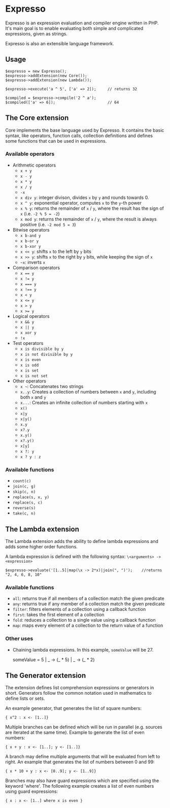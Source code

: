 Expresso
==============

Expresso is an expression evaluation and compiler engine written in PHP. It's main goal is to enable evaluating
both simple and complicated expressions, given as strings.

Expresso is also an extensible language framework.

Usage
-------------

    $expresso = new Expresso();
    $expresso->addExtension(new Core());
    $expresso->addExtension(new Lambda());

    $expresso->execute('a ^ 5', ['a' => 2]);     // returns 32

    $compiled = $expresso->compile('2 ^ a');
    $compiled(['a' => 6]);                       // 64

The Core extension
-------------
Core implements the base language used by Expresso. It contains the basic syntax, like operators, function calls, collection
definitions and defines some functions that can be used in expressions.

### Available operators
 - Arithmetic operators
   - `x + y`
   - `x - y`
   - `x * y`
   - `x / y`
   - `-x`
   - `x div y`: integer divison, divides `x` by `y` and rounds towards 0.
   - `x ^ y`: exponential operator, computes `x` to the `y`-th power
   - `x % y`: returns the remainder of `x` / `y`, where the result has the sign of `x` (i.e. `-2 % 5 = -2`)
   - `x mod y`: returns the  remainder of `x` / `y`, where the result is always positive (i.e. `-2 mod 5 = 3`)
 - Bitwise operators
   - `x b-and y`
   - `x b-or y`
   - `x b-xor y`
   - `x << y`: shifts `x` to the left by `y` bits
   - `x >> y`: shifts `x` to the right by `y` bits, while keeping the sign of `x`
   - `~x`: inverts `x`
 - Comparison operators
   - `x == y`
   - `x != y`
   - `x === y`
   - `x !== y`
   - `x < y`
   - `x <= y`
   - `x > y`
   - `x >= y`
 - Logical operators
   - `x && y`
   - `x || y`
   - `x xor y`
   - `!x`
 - Test operators
   - `x is divisible by y`
   - `x is not divisible by y`
   - `x is even`
   - `x is odd`
   - `x is set`
   - `x is not set`
 - Other operators
   - `x ~`: Concatenates two strings
   - `x..y`: Creates a collection of numbers between `x` and `y`, including both `x` and `y`
   - `x...`: Creates an infinite collection of numbers starting with `x`
   - `x()`
   - `x|y`
   - `x|y()`
   - `x.y`
   - `x?.y`
   - `x.y()`
   - `x?.y()`
   - `x[y]`
   - `x ?: y`
   - `x ? y : z`

### Available functions
 - `count(c)`
 - `join(c, g)`
 - `skip(c, n)`
 - `replace(s, x, y)`
 - `replace(s, c)`
 - `reverse(s)`
 - `take(c, n)`

The Lambda extension
-------------
The Lambda extension adds the ability to define lambda expressions and adds some higher order functions.

A lambda expression is defined with the following syntax: `\<arguments> -> <expression>`

    $expresso->evaluate('[1..5]|map(\x -> 2*x)|join(", ")');    //returns "2, 4, 6, 8, 10"

### Available functions
 - `all`: returns true if all members of a collection match the given predicate
 - `any`: returns true if any member of a collection match the given predicate
 - `filter`: filters elements of a collection using a callback function
 - `first`: takes the first element of a collection
 - `fold`: reduces a collection to a single value using a callback function
 - `map`: maps every element of a collection to the return value of a function

### Other uses
 - Chaining lambda expressions. In this example, `someValue` will be 27.

     someValue = 5 | \_ -> (_ * 5)
                   | \_ -> (_ * 2)

The Generator extension
-------------
The extension defines list comprehension expressions or generators in short.
Generators follow the common notation used in mathematics to define lists or sets.

An example generator, that generates the list of square numbers:

    { x^2 : x <- [1..]}

Multiple branches can be defined which will be run in parallel (e.g. sources are iterated at the same time).
Example to generate the list of even numbers:

    { x + y : x <- [1..]; y <- [1..]}

A branch may define multiple arguments that will be evaluated from left to right.
An example that generates the list of numbers between 0 and 99:

    { x * 10 + y : x <- [0..9]; y <- [1..9]}

Branches may also have guard expressions which are specified using the keyword 'where'.
The following example creates a list of even numbers using guard expressions:

    { x : x <- [1..] where x is even }
